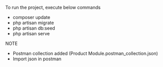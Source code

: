 To run the project, execute below commands

- composer update
- php artisan migrate
- php artisan db:seed
- php artisan serve


NOTE

- Postman collection added (Product Module.postman_collection.json)
- Import json in postman

